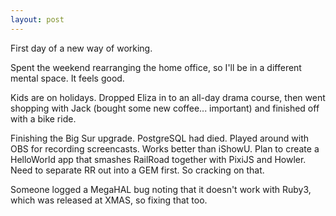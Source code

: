 ```yaml
---
layout: post
---
```


First day of a new way of working.

Spent the weekend rearranging the home office, so I'll be in a different mental
space. It feels good.

Kids are on holidays. Dropped Eliza in to an all-day drama course, then went
shopping with Jack (bought some new coffee... important) and finished off with a
bike ride.

Finishing the Big Sur upgrade. PostgreSQL had died. Played around with OBS for
recording screencasts. Works better than iShowU. Plan to create a HelloWorld app
that smashes RailRoad together with PixiJS and Howler. Need to separate RR out
into a GEM first. So cracking on that.

Someone logged a MegaHAL bug noting that it doesn't work with Ruby3, which was
released at XMAS, so fixing that too.
